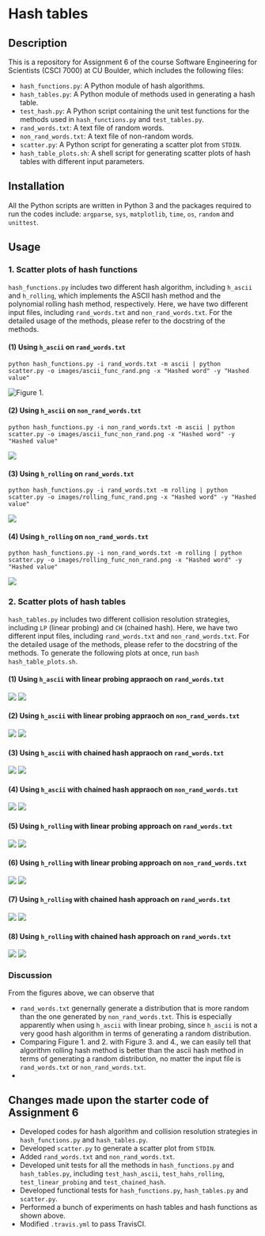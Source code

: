 # Hash tables

## Description
This is a repository for Assignment 6 of the course Software Engineering for Scientists (CSCI 7000) at CU Boulder, which includes the following files:
- `hash_functions.py`: A Python module of hash algorithms.
- `hash_tables.py`: A Python module of methods used in generating a hash table. 
- `test_hash.py`: A Python script containing the unit test functions for the methods used in `hash_functions.py` and `test_tables.py`.
- `rand_words.txt`: A text file of random words.
- `non_rand_words.txt`: A text file of non-random words.
- `scatter.py`: A Python script for generating a scatter plot from `STDIN`.
- `hash_table_plots.sh`: A shell script for generating scatter plots of hash tables with different input parameters. 

## Installation
All the Python scripts are written in Python 3 and the packages required to run the codes include: `argparse`, `sys`, `matplotlib`, `time`, `os`, `random` and `unittest`.

## Usage
### 1. Scatter plots of hash functions
`hash_functions.py` includes two different hash algorithm, including `h_ascii` and `h_rolling`, which implements the ASCII hash method and the polynomial rolling hash method, respectively. Here, we have two different input files, including `rand_words.txt` and `non_rand_words.txt`. For the detailed usage of the methods, please refer to the docstring of the methods.
#### (1) Using `h_ascii` on `rand_words.txt`
```
python hash_functions.py -i rand_words.txt -m ascii | python scatter.py -o images/ascii_func_rand.png -x "Hashed word" -y "Hashed value"
```
![Figure 1.](images/ascii_func_rand.png)
#### (2) Using `h_ascii` on `non_rand_words.txt`
```
python hash_functions.py -i non_rand_words.txt -m ascii | python scatter.py -o images/ascii_func_non_rand.png -x "Hashed word" -y "Hashed value"
```
![](images/ascii_func_non_rand.png)
#### (3) Using `h_rolling` on `rand_words.txt`
```
python hash_functions.py -i rand_words.txt -m rolling | python scatter.py -o images/rolling_func_rand.png -x "Hashed word" -y "Hashed value"
```
![](images/rolling_func_rand.png)


#### (4) Using `h_rolling` on `non_rand_words.txt`
```
python hash_functions.py -i non_rand_words.txt -m rolling | python scatter.py -o images/rolling_func_non_rand.png -x "Hashed word" -y "Hashed value"
```
![](images/rolling_func_non_rand.png)

### 2. Scatter plots of hash tables
`hash_tables.py` includes two different collision resolution strategies, including `LP` (linear probing) and `CH` (chained hash). Here, we have two different input files, including `rand_words.txt` and `non_rand_words.txt`. For the detailed usage of the methods, please refer to the docstring of the methods. To generate the following plots at once, run `bash hash_table_plots.sh`. 
#### (1) Using `h_ascii` with linear probing appraoch on `rand_words.txt` 
![](images/ascii_linear_rand_add.png)
![](images/ascii_linear_rand_search.png)
#### (2) Using `h_ascii` with linear probing appraoch on `non_rand_words.txt` 
![](images/ascii_linear_nonrand_add.png)
![](images/ascii_linear_nonrand_search.png)
#### (3) Using `h_ascii` with chained hash appraoch on `rand_words.txt` 
![](images/ascii_chained_rand_add.png)
![](images/ascii_chained_rand_search.png)
#### (4) Using `h_ascii` with chained hash appraoch on `non_rand_words.txt` 
![](images/ascii_chained_nonrand_add.png)
![](images/ascii_chained_nonrand_search.png)
#### (5) Using `h_rolling` with linear probing approach on `rand_words.txt` 
![](images/rolling_linear_rand_add.png)
![](images/rolling_linear_rand_search.png)
#### (6) Using `h_rolling` with linear probing approach on `non_rand_words.txt` 
![](images/rolling_linear_nonrand_add.png)
![](images/rolling_linear_nonrand_search.png)
#### (7) Using `h_rolling` with chained hash approach on `rand_words.txt` 
![](images/rolling_chained_rand_add.png)
![](images/rolling_chained_rand_search.png)
#### (8) Using `h_rolling` with chained hash approach on `rand_words.txt` 
![](images/rolling_chained_nonrand_add.png)
![](images/rolling_chained_nonrand_search.png)

### Discussion
From the figures above, we can observe that
- `rand_words.txt` genernally generate a distribution that is more random than the one generated by `non_rand_words.txt`. This is especially apparently when using `h_ascii` with linear probing, since `h_ascii` is not a very good hash algorithm in terms of generating a random distribution.
- Comparing Figure 1. and 2. with Figure 3. and 4., we can easily tell that algorithm rolling hash method is better than the ascii hash method in terms of generating a random distribution, no matter the input file is `rand_words.txt` or `non_rand_words.txt`.
- 

## Changes made upon the starter code of Assignment 6
- Developed codes for hash algorithm and collision resolution strategies in `hash_functions.py` and `hash_tables.py`.
- Developed `scatter.py` to generate a scatter plot from `STDIN`.
- Added `rand_words.txt` and `non_rand_words.txt`.
- Developed unit tests for all the methods in `hash_functions.py` and `hash_tables.py`, including `test_hash_ascii`, `test_hahs_rolling`, `test_linear_probing` and `test_chained_hash`.
- Developed functional tests for `hash_functions.py`, `hash_tables.py` and `scatter.py`.
- Performed a bunch of experiments on hash tables and hash functions as shown above. 
- Modified `.travis.yml` to pass TravisCI.

